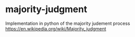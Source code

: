 # majority-judgment
Implementation in python of the majority judement process
https://en.wikipedia.org/wiki/Majority_judgment
